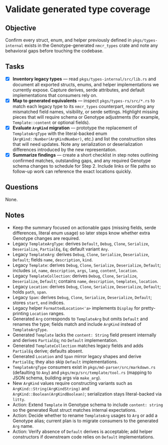 # Validate generated type coverage

## Objective

Confirm every struct, enum, and helper previously defined in `pkgs/types-internal` exists in the Genotype-generated `nmcr_types` crate and note any behavioral gaps before touching the codebase.

## Tasks

- [x] **Inventory legacy types** — read `pkgs/types-internal/src/lib.rs` and document all exported structs, enums, and helper implementations we currently expose.
      Capture derives, serde attributes, and default implementations that consumers rely on.
- [x] **Map to generated equivalents** — inspect `pkgs/types-rs/src/*.rs` to match each legacy type to its `nmcr_types` counterpart, recording any mismatched field names, visibility, or serde settings.
      Highlight missing pieces that will require schema or Genotype adjustments (for example, `Template::content` or optional fields).
- [x] **Evaluate `ArgKind` migration** — prototype the replacement of `TemplateArgType` with the literal-backed enum (`ArgKind::Number(ArgKindNumber)`, etc.) and list the construction sites that will need updates.
      Note any serialization or deserialization differences introduced by the new representation.
- [x] **Summarize findings** — create a short checklist in step notes outlining confirmed matches, outstanding gaps, and any required Genotype schema changes to schedule for Step 2.
      Include links or file paths so follow-up work can reference the exact locations quickly.

## Questions

None.

## Notes

- Keep the summary focused on actionable gaps (missing fields, serde differences, literal enum usage) so later steps know whether extra Genotype changes are required.
- Legacy `TemplateArgType`: derives `Default`, `Debug`, `Clone`, `Serialize`, `Deserialize`, `PartialEq`, `Eq`; default variant `Any`.
- Legacy `TemplateArg`: derives `Debug`, `Clone`, `Serialize`, `Deserialize`, `Default`; fields `name`, `description`, `kind`.
- Legacy `Template`: derives `Debug`, `Clone`, `Serialize`, `Deserialize`, `Default`; includes `id`, `name`, `description`, `args`, `lang`, `content`, `location`.
- Legacy `TemplateCollection`: derives `Debug`, `Clone`, `Serialize`, `Deserialize`, `Default`; contains `name`, `description`, `templates`, `location`.
- Legacy `Location`: derives `Debug`, `Clone`, `Serialize`, `Deserialize`, `Default`; holds `path`, `span`.
- Legacy `Span`: derives `Debug`, `Clone`, `Serialize`, `Deserialize`, `Default`; stores `start`, `end` indices.
- Legacy helper `FormattedLocation<'a>` implements `Display` for pretty-printing `Location` ranges.
- Generated `Arg` corresponds to `TemplateArg` but omits `Default` and renames the type; fields match and include `ArgKind` instead of `TemplateArgType`.
- Generated `Template` lacks the `content: String` field present internally and derives `PartialEq`; no `Default` implementation.
- Generated `TemplateCollection` matches legacy fields and adds `PartialEq` derive; defaults absent.
- Generated `Location` and `Span` mirror legacy shapes and derive `PartialEq`; they also skip `Default` implementations.
- `TemplateArgType` consumers exist in `pkgs/md-parser/src/markdown.rs` (defaulting to `Any`) and `pkgs/mcp/src/template/tool.rs` (mapping to JSON schema, building args via `make_arg`).
- New `ArgKind` values require constructing variants such as `ArgKind::String(ArgKindString)` and `ArgKind::Boolean(ArgKindBoolean)`; serialization stays literal-backed via `litty`.
- Action: Extend `Template` in Genotype schema to include `content: string` so the generated Rust struct matches internal expectations.
- Action: Decide whether to rename `TemplateArg` usages to `Arg` or add a Genotype alias; current plan is to migrate consumers to the generated `Arg` name.
- Action: Verify absence of `Default` derives is acceptable; add helper constructors if downstream code relies on `Default` implementations.
